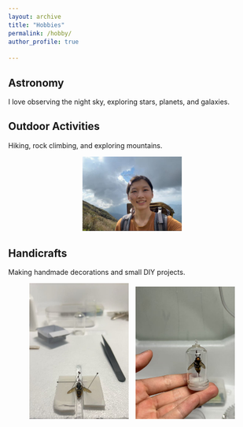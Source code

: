 ```yaml
---
layout: archive
title: "Hobbies"
permalink: /hobby/
author_profile: true

---
```


Astronomy
------
I love observing the night sky, exploring stars, planets, and galaxies.

Outdoor Activities
------
Hiking, rock climbing, and exploring mountains.

<p align="center">
  <img src="/images/hiking.jpg" alt="Hiking" width=40%">
</p>

Handicrafts
------
Making handmade decorations and small DIY projects.

<p align="center">
  <img src="/images/bee.jpg" alt="Bee spaceman" width="40%" style="margin-right:10px;">
  <img src="/images/bee1.jpg" alt="Bee" width="40%">
</p>
